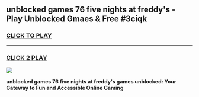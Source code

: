 
## unblocked games 76 five nights at freddy's - Play Unblocked Gmaes & Free #3ciqk
<h3>
<a href="https://premium.freeplayer.one?title=unblocked_games_76_five_nights_at_freddy's&ref=01M">CLICK TO PLAY</a></h3>
<hr>

<h3>
<a href="https://premium.freeplayer.one?title=unblocked_games_76_five_nights_at_freddy's&ref=01M">CLICK 2 PLAY</a>
  
</h3>

<a href="https://premium.freeplayer.one?title=unblocked_games_76_five_nights_at_freddy's&ref=01M"><img src="https://clearcache.store/games.png"></a>


**unblocked games 76 five nights at freddy's games unblocked: Your Gateway to Fun and Accessible Online Gaming**
